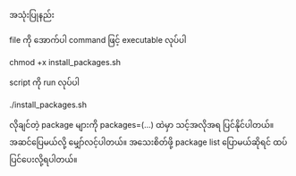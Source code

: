 အသုံးပြုနည်း

file ကို အောက်ပါ command ဖြင့် executable လုပ်ပါ

chmod +x install_packages.sh

script ကို run လုပ်ပါ

./install_packages.sh

လိုချင်တဲ့ package များကို packages=(...) ထဲမှာ သင့်အလိုအရ ပြင်နိုင်ပါတယ်။ အဆင်ပြေမယ်လို့ မျှော်လင့်ပါတယ်။ အသေးစိတ်ဖို့ package list ပြောမယ်ဆိုရင် ထပ်ပြင်ပေးလို့ရပါတယ်။
